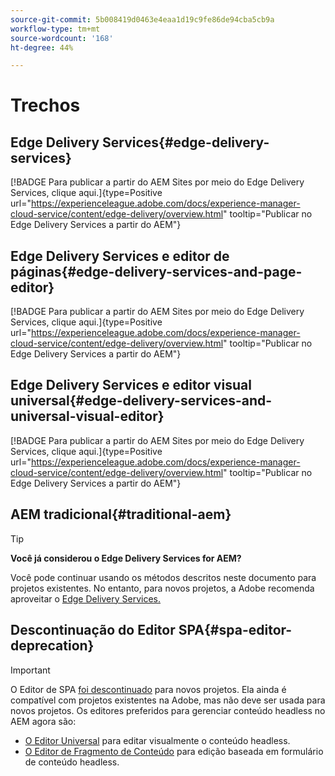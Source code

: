 ```yaml
---
source-git-commit: 5b008419d0463e4eaa1d19c9fe86de94cba5cb9a
workflow-type: tm+mt
source-wordcount: '168'
ht-degree: 44%

---
```

# Trechos

## Edge Delivery Services{#edge-delivery-services}

[!BADGE Para publicar a partir do AEM Sites por meio do Edge Delivery Services, clique aqui.]{type=Positive url="https://experienceleague.adobe.com/docs/experience-manager-cloud-service/content/edge-delivery/overview.html" tooltip="Publicar no Edge Delivery Services a partir do AEM"}

## Edge Delivery Services e editor de páginas{#edge-delivery-services-and-page-editor}

[!BADGE Para publicar a partir do AEM Sites por meio do Edge Delivery Services, clique aqui.]{type=Positive url="https://experienceleague.adobe.com/docs/experience-manager-cloud-service/content/edge-delivery/overview.html" tooltip="Publicar no Edge Delivery Services a partir do AEM"}

## Edge Delivery Services e editor visual universal{#edge-delivery-services-and-universal-visual-editor}

[!BADGE Para publicar a partir do AEM Sites por meio do Edge Delivery Services, clique aqui.]{type=Positive url="https://experienceleague.adobe.com/docs/experience-manager-cloud-service/content/edge-delivery/overview.html" tooltip="Publicar no Edge Delivery Services a partir do AEM"}

## AEM tradicional{#traditional-aem}

>[!TIP]
>
>**Você já considerou o Edge Delivery Services for AEM?**
>
>Você pode continuar usando os métodos descritos neste documento para projetos existentes. No entanto, para novos projetos, a Adobe recomenda aproveitar o [Edge Delivery Services.](https://experienceleague.adobe.com/pt-br/docs/experience-manager-cloud-service/content/edge-delivery/overview)

## Descontinuação do Editor SPA{#spa-editor-deprecation}

>[!IMPORTANT]
>
>O Editor de SPA [foi descontinuado](https://experienceleague.adobe.com/en/docs/experience-manager-cloud-service/content/implementing/developing/hybrid/spa-editor-deprecation) para novos projetos. Ela ainda é compatível com projetos existentes na Adobe, mas não deve ser usada para novos projetos. Os editores preferidos para gerenciar conteúdo headless no AEM agora são:
>
>* [O Editor Universal](https://experienceleague.adobe.com/en/docs/experience-manager-cloud-service/content/edge-delivery/wysiwyg-authoring/authoring) para editar visualmente o conteúdo headless.
>* [O Editor de Fragmento de Conteúdo](https://experienceleague.adobe.com/en/docs/experience-manager-cloud-service/content/assets/content-fragments/content-fragments-managing) para edição baseada em formulário de conteúdo headless.
